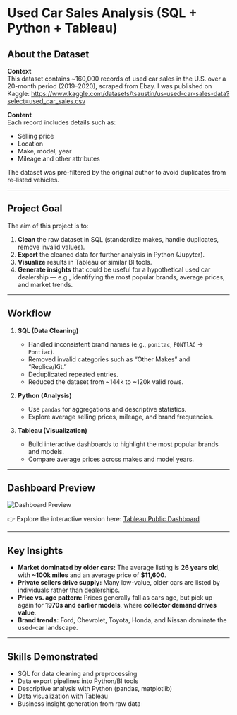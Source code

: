 # Used Car Sales Analysis (SQL + Python + Tableau)

## About the Dataset
**Context**  
This dataset contains ~160,000 records of used car sales in the U.S. over a 20-month period (2019–2020), scraped from Ebay. I was published on Kaggle: https://www.kaggle.com/datasets/tsaustin/us-used-car-sales-data?select=used_car_sales.csv

**Content**  
Each record includes details such as:  
- Selling price  
- Location  
- Make, model, year  
- Mileage and other attributes  

The dataset was pre-filtered by the original author to avoid duplicates from re-listed vehicles.

---

## Project Goal
The aim of this project is to:  
1. **Clean** the raw dataset in SQL (standardize makes, handle duplicates, remove invalid values).  
2. **Export** the cleaned data for further analysis in Python (Jupyter).  
3. **Visualize** results in Tableau or similar BI tools.  
4. **Generate insights** that could be useful for a hypothetical used car dealership — e.g., identifying the most popular brands, average prices, and market trends.  

---

## Workflow
1. **SQL (Data Cleaning)**  
   - Handled inconsistent brand names (e.g., `ponitac`, `PONTlAC` → `Pontiac`).  
   - Removed invalid categories such as “Other Makes” and “Replica/Kit.”  
   - Deduplicated repeated entries.  
   - Reduced the dataset from ~144k to ~120k valid rows.  

2. **Python (Analysis)** 
   - Use `pandas` for aggregations and descriptive statistics.  
   - Explore average selling prices, mileage, and brand frequencies.  

3. **Tableau (Visualization)** 
   - Build interactive dashboards to highlight the most popular brands and models.  
   - Compare average prices across makes and model years.
  
---

## Dashboard Preview
![Dashboard Preview](Used%20Car%20Sales%20in%20the%20US,%202018–2020,%20Through%20eBay.png)


👉 Explore the interactive version here: [Tableau Public Dashboard](https://public.tableau.com/views/used_car_sales/UsedCarSalesintheUS20182020ThrougheBay?:language=en-GB&:sid=&:redirect=auth&:display_count=n&:origin=viz_share_link)

---

## Key Insights
- **Market dominated by older cars:** The average listing is **26 years old**, with **~100k miles** and an average price of **$11,600**.  
- **Private sellers drive supply:** Many low-value, older cars are listed by individuals rather than dealerships.  
- **Price vs. age pattern:** Prices generally fall as cars age, but pick up again for **1970s and earlier models**, where **collector demand drives value**.  
- **Brand trends:** Ford, Chevrolet, Toyota, Honda, and Nissan dominate the used-car landscape.  

---

## Skills Demonstrated
- SQL for data cleaning and preprocessing  
- Data export pipelines into Python/BI tools  
- Descriptive analysis with Python (pandas, matplotlib)  
- Data visualization with Tableau  
- Business insight generation from raw data  

